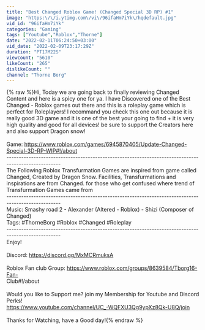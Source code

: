 ```yaml
---
title: "Best Changed Roblox Game! (Changed Special 3D RP) #1"
image: "https:\/\/i.ytimg.com\/vi\/96ifaHm7iYk\/hqdefault.jpg"
vid_id: "96ifaHm7iYk"
categories: "Gaming"
tags: ["Youtube","Roblox","Thorne"]
date: "2022-02-11T06:24:50+03:00"
vid_date: "2022-02-09T23:17:29Z"
duration: "PT17M22S"
viewcount: "5610"
likeCount: "265"
dislikeCount: ""
channel: "Thorne Borg"
---
```

{% raw %}Hi, Today we are going back to finally reviewing Changed Content and here is a spicy one for ya. I have Discovered one of the Best Changed - Roblox games out there and this is a roleplay game which is perfect for Roleplayers! I recommand you check this one out because it is really good 3D game and it is one of the best your going to find + it is very high quality and good for all devices! be sure to support the Creators here and also support Dragon snow!<br /><br />Game: <a rel="nofollow" target="blank" href="https://www.roblox.com/games/6945870405/Update-Changed-Special-3D-RP-WIP#!/about">https://www.roblox.com/games/6945870405/Update-Changed-Special-3D-RP-WIP#!/about</a><br />----------------------------------------------------------------------------------------------------<br />The Following Roblox Transfurmation Games are inspired from game called Changed, Created by Dragon Snow. Facilities, Transfurmations and inspirations are from Changed. for those who get confused where trend of Transfurmation Games came from<br />----------------------------------------------------------------------------------------------------<br />Music: Smashy road 2 - Alexander (Altered - Roblox) - Shizi (Composer of Changed)<br />Tags: #ThorneBorg #Roblox #Changed #Roleplay<br />----------------------------------------------------------------------------------------------------<br />Enjoy!<br /><br />Discord: <a rel="nofollow" target="blank" href="https://discord.gg/MxMCRmuksA">https://discord.gg/MxMCRmuksA</a><br /><br />Roblox Fan club Group: <a rel="nofollow" target="blank" href="https://www.roblox.com/groups/8639584/Tborg16-Fan-">https://www.roblox.com/groups/8639584/Tborg16-Fan-</a><br />Club#!/about<br /><br />Would you like to Support me? join my Membership for Youtube and Discord Perks!<br /><a rel="nofollow" target="blank" href="https://www.youtube.com/channel/UC_-WQFXU3Qg9ypXz8Qk-U8Q/join">https://www.youtube.com/channel/UC_-WQFXU3Qg9ypXz8Qk-U8Q/join</a><br /><br />Thanks for Watching, have a Good day!{% endraw %}
